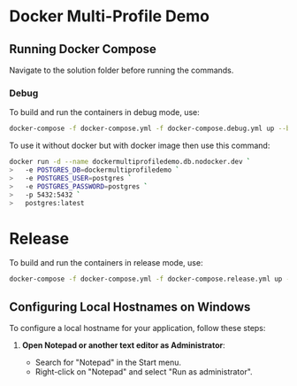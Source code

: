 # Docker Multi-Profile Demo

## Running Docker Compose

Navigate to the solution folder before running the commands.

### Debug

To build and run the containers in debug mode, use:

```sh
docker-compose -f docker-compose.yml -f docker-compose.debug.yml up --build
```

To use it without docker but with docker image then use this command:

```sh
docker run -d --name dockermultiprofiledemo.db.nodocker.dev `
>   -e POSTGRES_DB=dockermultiprofiledemo `
>   -e POSTGRES_USER=postgres `
>   -e POSTGRES_PASSWORD=postgres `
>   -p 5432:5432 `
>   postgres:latest
```

# Release

To build and run the containers in release mode, use:

```sh
docker-compose -f docker-compose.yml -f docker-compose.release.yml up --build --force-recreate
```

## Configuring Local Hostnames on Windows

To configure a local hostname for your application, follow these steps:

1. **Open Notepad or another text editor as Administrator**:
   - Search for "Notepad" in the Start menu.
   - Right-click on "Notepad" and select "Run as administrator".

2. **Open the `hosts` file**:
   - In Notepad, go to `File` -> `Open`.
   - Navigate to `C:\Windows\System32\drivers\etc\`.
   - Select `All Files (*.*)` in the file type dropdown.
   - Open the file named `hosts`.

3. **Add the following line**:
   ```plaintext
   127.0.0.1 myapp.local
   ```

### Run test

Navigate to the solution folder before running the commands.

```sh
.\integration-test.ps1
```